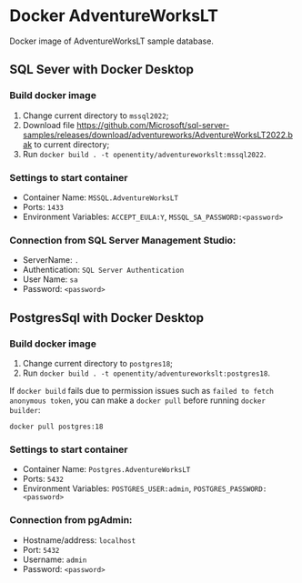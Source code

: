 # Docker AdventureWorksLT

Docker image of AdventureWorksLT sample database.

## SQL Sever with Docker Desktop
### Build docker image
1. Change current directory to `mssql2022`;
2. Download file https://github.com/Microsoft/sql-server-samples/releases/download/adventureworks/AdventureWorksLT2022.bak to current directory;
3. Run `docker build . -t openentity/adventureworkslt:mssql2022`.

### Settings to start container
- Container Name: `MSSQL.AdventureWorksLT`
- Ports: `1433`
- Environment Variables: `ACCEPT_EULA:Y`, `MSSQL_SA_PASSWORD:<password>`

### Connection from SQL Server Management Studio:
- ServerName: `.`
- Authentication: `SQL Server Authentication`
- User Name: `sa`
- Password: `<password>`

## PostgresSql with Docker Desktop
### Build docker image
1. Change current directory to `postgres18`;
2. Run `docker build . -t openentity/adventureworkslt:postgres18`.

If `docker build` fails due to permission issues such as `failed to fetch anonymous token`, you can make a `docker pull` before running `docker builder`:
```
docker pull postgres:18
```

### Settings to start container
- Container Name: `Postgres.AdventureWorksLT`
- Ports: `5432`
- Environment Variables: `POSTGRES_USER:admin`, `POSTGRES_PASSWORD:<password>`

### Connection from pgAdmin:
- Hostname/address: `localhost`
- Port: `5432`
- Username: `admin`
- Password: `<password>`
